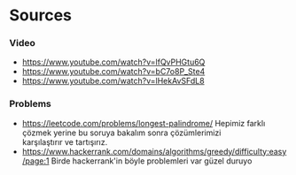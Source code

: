 # Sources
### Video
- https://www.youtube.com/watch?v=lfQvPHGtu6Q 
- https://www.youtube.com/watch?v=bC7o8P_Ste4 
- https://www.youtube.com/watch?v=lHekAvSFdL8 
### Problems
- https://leetcode.com/problems/longest-palindrome/ Hepimiz farklı çözmek yerine bu soruya bakalım sonra çözümlerimizi karşılaştırır ve tartışırız.
- https://www.hackerrank.com/domains/algorithms/greedy/difficulty:easy/page:1 Birde hackerrank'in böyle problemleri var güzel duruyo
